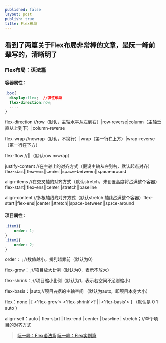 ```yaml
---
published: false
layout: post
publish: true
title: Flex布局
---
```

## 看到了两篇关于Flex布局非常棒的文章，是阮一峰前辈写的，清晰明了

### Flex布局：语法篇
#### 容器属性：

```css
.box{
  display:flex;  //弹性布局
  flex-direction:row;
  ....
}
```

flex-direction     //row（默认，主轴水平从左到右）|row-reverse|column（主轴垂直从上到下）|column-reverse

flex-wrap     //nowrap（默认，不换行）|wrap（第一行在上方）|wrap-reverse（第一行在下方）

flex-flow    //<flex-direction>||<flex-wrap>（默认row nowrap）

justify-content     //在主轴上的对齐方式（假设主轴从左到右，默认起点对齐）flex-start||flex-ens||center||space-between||space-around

align-items      //在交叉轴的对齐方式（默认stretch，未设置高度将占满整个容器）flex-start||flex-ens||center||stretch||baseline

align-content     //多根轴线的对齐方式（默认stretch 轴线占满整个容器）flex-start||flex-ens||center||stretch||space-between||space-around

#### 项目属性：

```css
.item1{
	order: 1;
}
.item2{
	order: 2;
}
```

order： <integer>; //数值越小，排列越靠前（默认为0）
  
flex-grow：   <number>;//项目放大比例（默认为0，表示不放大）
  
flex-shrink：<number>;//项目缩小比例（默认为1，表示若空间不足则缩小）
  
flex-basis：<length>|auto;//项目占据的主轴空间 （默认为auto，即项目本身大小）
  
flex：none | [ <'flex-grow'> <'flex-shrink'>? || <'flex-basis'> ] （默认是 0 1 auto ）

align-self：auto | flex-start | flex-end | center | baseline | stretch；//单个项目的对齐方式


> [阮一峰：Flex语法篇](http://www.ruanyifeng.com/blog/2015/07/flex-grammar.html "link")
> [阮一峰：Flex实例篇](http://www.ruanyifeng.com/blog/2015/07/flex-examples.html "link")

